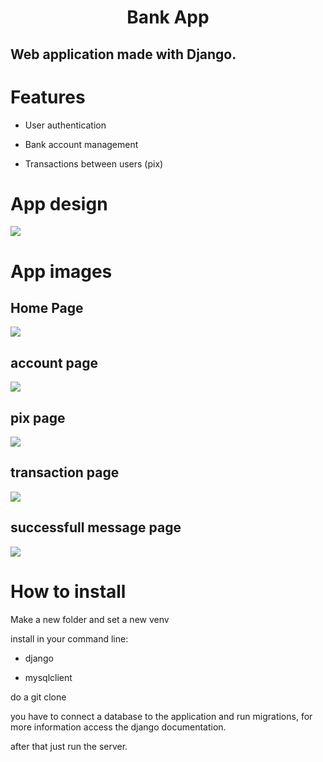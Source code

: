 <h1 align="center">Bank App</h1>
<h2>Web application made with Django.</h2>
<h1>Features</h1>
<ul>
  <li><p>User authentication</p></li>
  <li><p>Bank account management</p></li>
  <li><p>Transactions between users (pix)</p></li>
</ul>
<h1>App design</h1>
<img src="images/uml-diagram.png">
<h1>App images</h1>
<div>
  <h2>Home Page</h2>
  <img src="images/home.png">
</div>
<div>
  <h2>account page</h2>
  <img src="images/account.png">
</div>
<div>
  <h2>pix page</h2>
  <img src="images/pix.png">
</div>
<div>
  <h2>transaction page</h2>
  <img src="images/form.png">
</div>
<div>
  <h2>successfull message page</h2>
  <img src="images/success.png">
</div>
<h1>How to install</h1>
<p>Make a new folder and set a new venv</p>
<p>install in your command line:</p>
<ul>
  <li><p>django</p></li>
  <li><p>mysqlclient</p></li>
</ul>
<p>do a git clone</p>
<p>you have to connect a database to the application and run migrations, for more information access the django documentation.</p>
<p>after that just run the server.</p>
